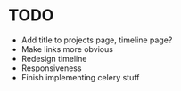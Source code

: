 TODO
====

* Add title to projects page, timeline page?
* Make links more obvious
* Redesign timeline
* Responsiveness
* Finish implementing celery stuff
